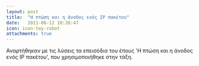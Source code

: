 ```yaml
---
layout: post
title:  "Η πτώση και η άνοδος ενός IP πακέτου"
date:   2011-06-12 10:26:47
icon: icon-toy-robot
attachments: true
---
```


Αναρτήθηκαν με τις λύσεις τα επεισόδια του έπους 'Η πτώση και η άνοδος ενός IP πακέτου', που χρησιμοποιήθηκε στην τάξη.